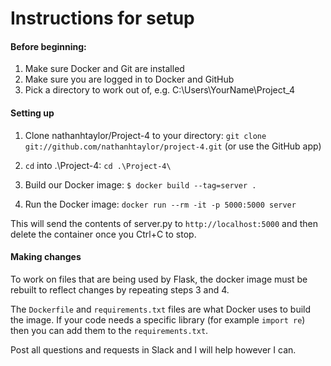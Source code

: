 # Instructions for setup

#### Before beginning:
1. Make sure Docker and Git are installed
2. Make sure you are logged in to Docker and GitHub
2. Pick a directory to work out of, e.g. C:\Users\YourName\Project_4

#### Setting up
1. Clone nathanhtaylor/Project-4 to your directory:
`git clone git://github.com/nathanhtaylor/project-4.git` (or use the GitHub app)

2. `cd` into .\Project-4:
`cd .\Project-4\`

3. Build our Docker image:
`$ docker build --tag=server .`

4. Run the Docker image:
`docker run --rm -it -p 5000:5000 server`

This will send the contents of server.py to `http://localhost:5000` and then delete the container once you Ctrl+C to stop.

#### Making changes
To work on files that are being used by Flask, the docker image must be rebuilt to reflect changes by repeating steps 3 and 4.

The `Dockerfile` and `requirements.txt` files are what Docker uses to build the image. If your code needs a specific library (for example `import re`)
then you can add them to the `requirements.txt`.

Post all questions and requests in Slack and I will help however I can.
